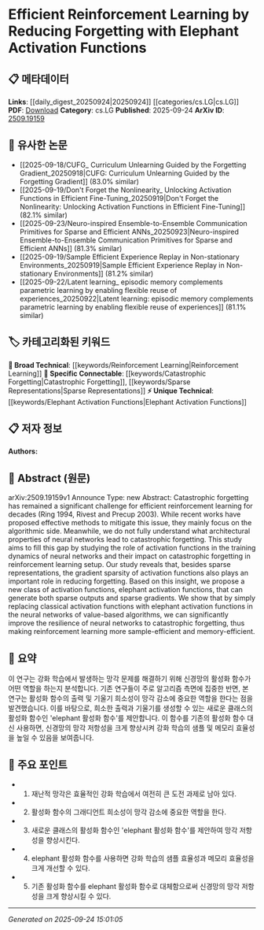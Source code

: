 <!-- KEYWORD_LINKING_METADATA:
{
  "processed_timestamp": "2025-09-24T15:01:05.966071",
  "vocabulary_version": "1.0",
  "selected_keywords": [
    "Reinforcement Learning",
    "Catastrophic Forgetting",
    "Elephant Activation Functions",
    "Sparse Representations"
  ],
  "rejected_keywords": [],
  "similarity_scores": {
    "Reinforcement Learning": 0.85,
    "Catastrophic Forgetting": 0.88,
    "Elephant Activation Functions": 0.92,
    "Sparse Representations": 0.8
  },
  "extraction_method": "AI_prompt_based",
  "budget_applied": true,
  "candidates_json": {
    "candidates": [
      {
        "surface": "Reinforcement Learning",
        "canonical": "Reinforcement Learning",
        "aliases": [
          "RL"
        ],
        "category": "broad_technical",
        "rationale": "A fundamental concept in the paper, linking to a broad range of related topics in machine learning.",
        "novelty_score": 0.45,
        "connectivity_score": 0.9,
        "specificity_score": 0.65,
        "link_intent_score": 0.85
      },
      {
        "surface": "Catastrophic Forgetting",
        "canonical": "Catastrophic Forgetting",
        "aliases": [
          "Forgetting"
        ],
        "category": "specific_connectable",
        "rationale": "Central to the paper's focus, connecting to studies on neural network memory and learning efficiency.",
        "novelty_score": 0.7,
        "connectivity_score": 0.78,
        "specificity_score": 0.8,
        "link_intent_score": 0.88
      },
      {
        "surface": "Elephant Activation Functions",
        "canonical": "Elephant Activation Functions",
        "aliases": [
          "Elephant Functions"
        ],
        "category": "unique_technical",
        "rationale": "A novel concept introduced in the paper, offering new insights into activation function design.",
        "novelty_score": 0.95,
        "connectivity_score": 0.6,
        "specificity_score": 0.9,
        "link_intent_score": 0.92
      },
      {
        "surface": "Sparse Representations",
        "canonical": "Sparse Representations",
        "aliases": [
          "Sparse Outputs"
        ],
        "category": "specific_connectable",
        "rationale": "Important for understanding the impact of activation functions on neural network efficiency.",
        "novelty_score": 0.55,
        "connectivity_score": 0.75,
        "specificity_score": 0.7,
        "link_intent_score": 0.8
      }
    ],
    "ban_list_suggestions": [
      "algorithmic side",
      "training dynamics",
      "value-based algorithms"
    ]
  },
  "decisions": [
    {
      "candidate_surface": "Reinforcement Learning",
      "resolved_canonical": "Reinforcement Learning",
      "decision": "linked",
      "scores": {
        "novelty": 0.45,
        "connectivity": 0.9,
        "specificity": 0.65,
        "link_intent": 0.85
      }
    },
    {
      "candidate_surface": "Catastrophic Forgetting",
      "resolved_canonical": "Catastrophic Forgetting",
      "decision": "linked",
      "scores": {
        "novelty": 0.7,
        "connectivity": 0.78,
        "specificity": 0.8,
        "link_intent": 0.88
      }
    },
    {
      "candidate_surface": "Elephant Activation Functions",
      "resolved_canonical": "Elephant Activation Functions",
      "decision": "linked",
      "scores": {
        "novelty": 0.95,
        "connectivity": 0.6,
        "specificity": 0.9,
        "link_intent": 0.92
      }
    },
    {
      "candidate_surface": "Sparse Representations",
      "resolved_canonical": "Sparse Representations",
      "decision": "linked",
      "scores": {
        "novelty": 0.55,
        "connectivity": 0.75,
        "specificity": 0.7,
        "link_intent": 0.8
      }
    }
  ]
}
-->

# Efficient Reinforcement Learning by Reducing Forgetting with Elephant Activation Functions

## 📋 메타데이터

**Links**: [[daily_digest_20250924|20250924]] [[categories/cs.LG|cs.LG]]
**PDF**: [Download](https://arxiv.org/pdf/2509.19159.pdf)
**Category**: cs.LG
**Published**: 2025-09-24
**ArXiv ID**: [2509.19159](https://arxiv.org/abs/2509.19159)

## 🔗 유사한 논문
- [[2025-09-18/CUFG_ Curriculum Unlearning Guided by the Forgetting Gradient_20250918|CUFG: Curriculum Unlearning Guided by the Forgetting Gradient]] (83.0% similar)
- [[2025-09-19/Don't Forget the Nonlinearity_ Unlocking Activation Functions in Efficient Fine-Tuning_20250919|Don't Forget the Nonlinearity: Unlocking Activation Functions in Efficient Fine-Tuning]] (82.1% similar)
- [[2025-09-23/Neuro-inspired Ensemble-to-Ensemble Communication Primitives for Sparse and Efficient ANNs_20250923|Neuro-inspired Ensemble-to-Ensemble Communication Primitives for Sparse and Efficient ANNs]] (81.3% similar)
- [[2025-09-19/Sample Efficient Experience Replay in Non-stationary Environments_20250919|Sample Efficient Experience Replay in Non-stationary Environments]] (81.2% similar)
- [[2025-09-22/Latent learning_ episodic memory complements parametric learning by enabling flexible reuse of experiences_20250922|Latent learning: episodic memory complements parametric learning by enabling flexible reuse of experiences]] (81.1% similar)

## 🏷️ 카테고리화된 키워드
**🧠 Broad Technical**: [[keywords/Reinforcement Learning|Reinforcement Learning]]
**🔗 Specific Connectable**: [[keywords/Catastrophic Forgetting|Catastrophic Forgetting]], [[keywords/Sparse Representations|Sparse Representations]]
**⚡ Unique Technical**: [[keywords/Elephant Activation Functions|Elephant Activation Functions]]

## 📋 저자 정보

**Authors:** 

## 📄 Abstract (원문)

arXiv:2509.19159v1 Announce Type: new 
Abstract: Catastrophic forgetting has remained a significant challenge for efficient reinforcement learning for decades (Ring 1994, Rivest and Precup 2003). While recent works have proposed effective methods to mitigate this issue, they mainly focus on the algorithmic side. Meanwhile, we do not fully understand what architectural properties of neural networks lead to catastrophic forgetting. This study aims to fill this gap by studying the role of activation functions in the training dynamics of neural networks and their impact on catastrophic forgetting in reinforcement learning setup. Our study reveals that, besides sparse representations, the gradient sparsity of activation functions also plays an important role in reducing forgetting. Based on this insight, we propose a new class of activation functions, elephant activation functions, that can generate both sparse outputs and sparse gradients. We show that by simply replacing classical activation functions with elephant activation functions in the neural networks of value-based algorithms, we can significantly improve the resilience of neural networks to catastrophic forgetting, thus making reinforcement learning more sample-efficient and memory-efficient.

## 📝 요약

이 연구는 강화 학습에서 발생하는 망각 문제를 해결하기 위해 신경망의 활성화 함수가 어떤 역할을 하는지 분석합니다. 기존 연구들이 주로 알고리즘 측면에 집중한 반면, 본 연구는 활성화 함수의 출력 및 기울기 희소성이 망각 감소에 중요한 역할을 한다는 점을 발견했습니다. 이를 바탕으로, 희소한 출력과 기울기를 생성할 수 있는 새로운 클래스의 활성화 함수인 'elephant 활성화 함수'를 제안합니다. 이 함수를 기존의 활성화 함수 대신 사용하면, 신경망의 망각 저항성을 크게 향상시켜 강화 학습의 샘플 및 메모리 효율성을 높일 수 있음을 보여줍니다.

## 🎯 주요 포인트

- 1. 재난적 망각은 효율적인 강화 학습에서 여전히 큰 도전 과제로 남아 있다.
- 2. 활성화 함수의 그래디언트 희소성이 망각 감소에 중요한 역할을 한다.
- 3. 새로운 클래스의 활성화 함수인 'elephant 활성화 함수'를 제안하여 망각 저항성을 향상시킨다.
- 4. elephant 활성화 함수를 사용하면 강화 학습의 샘플 효율성과 메모리 효율성을 크게 개선할 수 있다.
- 5. 기존 활성화 함수를 elephant 활성화 함수로 대체함으로써 신경망의 망각 저항성을 크게 향상시킬 수 있다.


---

*Generated on 2025-09-24 15:01:05*